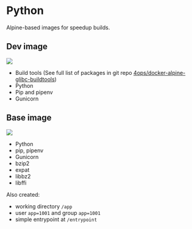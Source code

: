 # Python

Alpine-based images for speedup builds.

## Dev image

[![](https://images.microbadger.com/badges/image/4ops/python-dev.svg)](https://hub.docker.com/r/4ops/python-dev)

- Build tools (See full list of packages in git repo [4ops/docker-alpine-glibc-buildtools](https://github.com/4ops/docker-alpine-glibc-buildtools))
- Python
- Pip and pipenv
- Gunicorn

## Base image

[![](https://images.microbadger.com/badges/image/4ops/python.svg)](https://hub.docker.com/r/4ops/python)

- Python
- pip, pipenv
- Gunicorn
- bzip2
- expat
- libbz2
- libffi

Also created:

- working directory `/app`
- user `app=1001` and group `app=1001`
- simple entrypoint at `/entrypoint`
